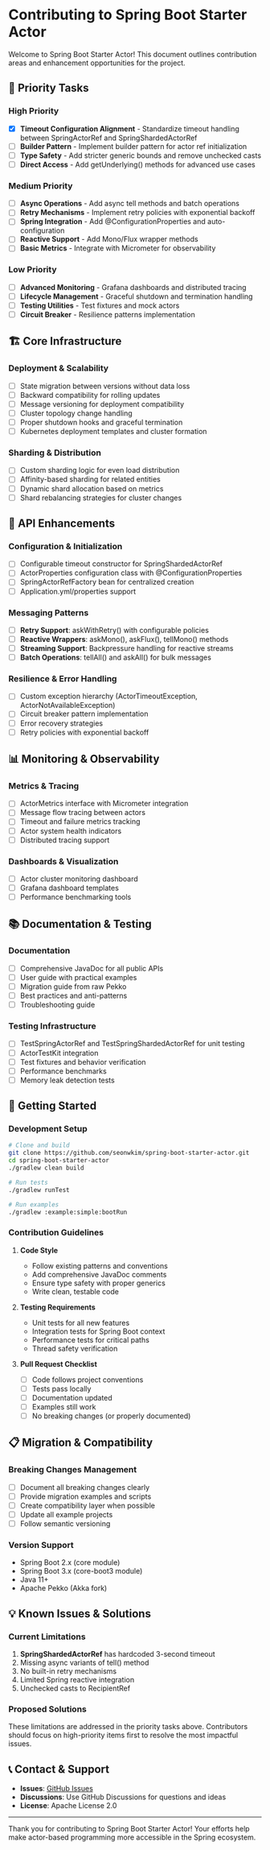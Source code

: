 # Contributing to Spring Boot Starter Actor

Welcome to Spring Boot Starter Actor! This document outlines contribution areas and enhancement opportunities for the project.

## 🎯 Priority Tasks

### High Priority
- [x] **Timeout Configuration Alignment** - Standardize timeout handling between SpringActorRef and SpringShardedActorRef
- [ ] **Builder Pattern** - Implement builder pattern for actor ref initialization
- [ ] **Type Safety** - Add stricter generic bounds and remove unchecked casts
- [ ] **Direct Access** - Add getUnderlying() methods for advanced use cases

### Medium Priority
- [ ] **Async Operations** - Add async tell methods and batch operations
- [ ] **Retry Mechanisms** - Implement retry policies with exponential backoff
- [ ] **Spring Integration** - Add @ConfigurationProperties and auto-configuration
- [ ] **Reactive Support** - Add Mono/Flux wrapper methods
- [ ] **Basic Metrics** - Integrate with Micrometer for observability

### Low Priority
- [ ] **Advanced Monitoring** - Grafana dashboards and distributed tracing
- [ ] **Lifecycle Management** - Graceful shutdown and termination handling
- [ ] **Testing Utilities** - Test fixtures and mock actors
- [ ] **Circuit Breaker** - Resilience patterns implementation

## 🏗️ Core Infrastructure

### Deployment & Scalability
- [ ] State migration between versions without data loss
- [ ] Backward compatibility for rolling updates
- [ ] Message versioning for deployment compatibility
- [ ] Cluster topology change handling
- [ ] Proper shutdown hooks and graceful termination
- [ ] Kubernetes deployment templates and cluster formation

### Sharding & Distribution
- [ ] Custom sharding logic for even load distribution
- [ ] Affinity-based sharding for related entities
- [ ] Dynamic shard allocation based on metrics
- [ ] Shard rebalancing strategies for cluster changes

## 🔧 API Enhancements

### Configuration & Initialization
- [ ] Configurable timeout constructor for SpringShardedActorRef
- [ ] ActorProperties configuration class with @ConfigurationProperties
- [ ] SpringActorRefFactory bean for centralized creation
- [ ] Application.yml/properties support

### Messaging Patterns
- [ ] **Retry Support**: askWithRetry() with configurable policies
- [ ] **Reactive Wrappers**: askMono(), askFlux(), tellMono() methods
- [ ] **Streaming Support**: Backpressure handling for reactive streams
- [ ] **Batch Operations**: tellAll() and askAll() for bulk messages

### Resilience & Error Handling
- [ ] Custom exception hierarchy (ActorTimeoutException, ActorNotAvailableException)
- [ ] Circuit breaker pattern implementation
- [ ] Error recovery strategies
- [ ] Retry policies with exponential backoff

## 📊 Monitoring & Observability

### Metrics & Tracing
- [ ] ActorMetrics interface with Micrometer integration
- [ ] Message flow tracing between actors
- [ ] Timeout and failure metrics tracking
- [ ] Actor system health indicators
- [ ] Distributed tracing support

### Dashboards & Visualization
- [ ] Actor cluster monitoring dashboard
- [ ] Grafana dashboard templates
- [ ] Performance benchmarking tools

## 📚 Documentation & Testing

### Documentation
- [ ] Comprehensive JavaDoc for all public APIs
- [ ] User guide with practical examples
- [ ] Migration guide from raw Pekko
- [ ] Best practices and anti-patterns
- [ ] Troubleshooting guide

### Testing Infrastructure
- [ ] TestSpringActorRef and TestSpringShardedActorRef for unit testing
- [ ] ActorTestKit integration
- [ ] Test fixtures and behavior verification
- [ ] Performance benchmarks
- [ ] Memory leak detection tests

## 🚀 Getting Started

### Development Setup
```bash
# Clone and build
git clone https://github.com/seonwkim/spring-boot-starter-actor.git
cd spring-boot-starter-actor
./gradlew clean build

# Run tests
./gradlew runTest

# Run examples
./gradlew :example:simple:bootRun
```

### Contribution Guidelines

1. **Code Style**
   - Follow existing patterns and conventions
   - Add comprehensive JavaDoc comments
   - Ensure type safety with proper generics
   - Write clean, testable code

2. **Testing Requirements**
   - Unit tests for all new features
   - Integration tests for Spring Boot context
   - Performance tests for critical paths
   - Thread safety verification

3. **Pull Request Checklist**
   - [ ] Code follows project conventions
   - [ ] Tests pass locally
   - [ ] Documentation updated
   - [ ] Examples still work
   - [ ] No breaking changes (or properly documented)

## 📋 Migration & Compatibility

### Breaking Changes Management
- [ ] Document all breaking changes clearly
- [ ] Provide migration examples and scripts
- [ ] Create compatibility layer when possible
- [ ] Update all example projects
- [ ] Follow semantic versioning

### Version Support
- Spring Boot 2.x (core module)
- Spring Boot 3.x (core-boot3 module)
- Java 11+
- Apache Pekko (Akka fork)

## 💡 Known Issues & Solutions

### Current Limitations
1. **SpringShardedActorRef** has hardcoded 3-second timeout
2. Missing async variants of tell() method
3. No built-in retry mechanisms
4. Limited Spring reactive integration
5. Unchecked casts to RecipientRef

### Proposed Solutions
These limitations are addressed in the priority tasks above. Contributors should focus on high-priority items first to resolve the most impactful issues.

## 📞 Contact & Support

- **Issues**: [GitHub Issues](https://github.com/seonwkim/spring-boot-starter-actor/issues)
- **Discussions**: Use GitHub Discussions for questions and ideas
- **License**: Apache License 2.0

---

Thank you for contributing to Spring Boot Starter Actor! Your efforts help make actor-based programming more accessible in the Spring ecosystem.
